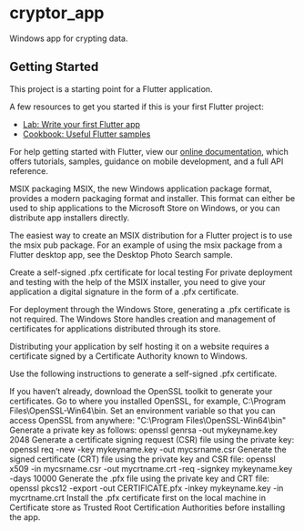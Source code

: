 # cryptor_app

Windows app for crypting data.

## Getting Started

This project is a starting point for a Flutter application.

A few resources to get you started if this is your first Flutter project:

- [Lab: Write your first Flutter app](https://flutter.dev/docs/get-started/codelab)
- [Cookbook: Useful Flutter samples](https://flutter.dev/docs/cookbook)

For help getting started with Flutter, view our
[online documentation](https://flutter.dev/docs), which offers tutorials,
samples, guidance on mobile development, and a full API reference.

MSIX packaging
MSIX, the new Windows application package format, provides a modern packaging format and installer. This format can either be used to ship applications to the Microsoft Store on Windows, or you can distribute app installers directly.

The easiest way to create an MSIX distribution for a Flutter project is to use the msix pub package. For an example of using the msix package from a Flutter desktop app, see the Desktop Photo Search sample.

Create a self-signed .pfx certificate for local testing
For private deployment and testing with the help of the MSIX installer, you need to give your application a digital signature in the form of a .pfx certificate.

For deployment through the Windows Store, generating a .pfx certificate is not required. The Windows Store handles creation and management of certificates for applications distributed through its store.

Distributing your application by self hosting it on a website requires a certificate signed by a Certificate Authority known to Windows.

Use the following instructions to generate a self-signed .pfx certificate.

If you haven’t already, download the OpenSSL toolkit to generate your certificates.
Go to where you installed OpenSSL, for example, C:\Program Files\OpenSSL-Win64\bin.
Set an environment variable so that you can access OpenSSL from anywhere:
"C:\Program Files\OpenSSL-Win64\bin"
Generate a private key as follows:
openssl genrsa -out mykeyname.key 2048
Generate a certificate signing request (CSR) file using the private key:
openssl req -new -key mykeyname.key -out mycsrname.csr
Generate the signed certificate (CRT) file using the private key and CSR file:
openssl x509 -in mycsrname.csr -out mycrtname.crt -req -signkey mykeyname.key -days 10000
Generate the .pfx file using the private key and CRT file:
openssl pkcs12 -export -out CERTIFICATE.pfx -inkey mykeyname.key -in mycrtname.crt
Install the .pfx certificate first on the local machine in Certificate store as Trusted Root Certification Authorities before installing the app.
